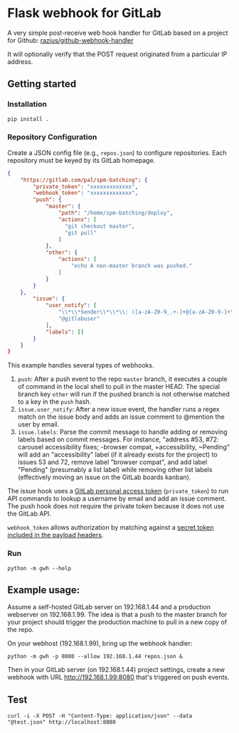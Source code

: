 # Flask webhook for GitLab

A very simple post-receive web hook handler for GitLab based on a project for Github: [razius/github-webhook-handler](https://github.com/razius/github-webhook-handler)

It will optionally verify that the POST request originated from a particular IP address.

## Getting started

### Installation

```bash
pip install .
```

### Repository Configuration

Create a JSON config file (e.g., `repos.json`) to configure repositories. Each repository must be keyed by its GitLab homepage.

```json
{
    "https://gitlab.com/pal/spm-batching": {
        "private_token": "xxxxxxxxxxxxx",
        "webhook_token": "xxxxxxxxxxxxx",
        "push": {
            "master": {
                "path": "/home/spm-batching/deploy",
                "actions": [
                  "git checkout master",
                  "git pull"
                ]
            },
            "other": {
                "actions": [
                    "echo A non-master branch was pushed."
                ]
            }
        }
    },
        "issue": {
            "user_notify": [
                "\\*\\*Sender\\*\\*\\: ([a-zA-Z0-9_.+-]+@[a-zA-Z0-9-]+\\.[a-zA-Z0-9-.]+)",
                "@gitlabuser"
            ],
            "labels": []
        }
    }
}
```

This example handles several types of webhooks.

1. `push`: After a push event to the repo `master` branch, it executes a couple of command in the local shell to pull in the master HEAD. The special branch key `other` will run if the pushed branch is not otherwise matched to a key in the `push` hash.
2. `issue.user_notify`: After a new issue event, the handler runs a regex match on the issue body and adds an issue comment to @mention the user by email.
3. `issue.labels`: Parse the commit message to handle adding or removing labels based on commit messages. For instance, "address #53, #72: carousel accessibility fixes; -browser compat, +accessibility, ~Pending" will add an "accessibility" label (if it already exists for the project) to issues 53 and 72, remove label "browser compat", and add label "Pending" (presumably a list label) while removing other list labels (effectively moving an issue on the GitLab boards kanban).

The issue hook uses a [GitLab personal access token](https://docs.gitlab.com/ee/api/#personal-access-tokens) (`private_token`) to run API commands to lookup a username by email and add an issue comment. The push hook does not require the private token because it does not use the GitLab API.

`webhook_token` allows authorization by matching against a [secret token included in the payload headers](https://docs.gitlab.com/ce/user/project/integrations/webhooks.html#secret-token).

### Run

```
python -m gwh --help
```

## Example usage:

Assume a self-hosted GitLab server on 192.168.1.44 and a production webserver on 192.168.1.99.  The idea is that a push to the master branch for your project should trigger the production machine to pull in a new copy of the repo.

On your webhost (192.168.1.99), bring up the webhook handler:

```
python -m gwh -p 8080 --allow 192.168.1.44 repos.json &
```

Then in your GitLab server (on 192.168.1.44) project settings, create a new webhook with URL http://192.168.1.99:8080 that's triggered on push events.

## Test

```
curl -i -X POST -H "Content-Type: application/json" --data "@test.json" http://localhost:8080
```

